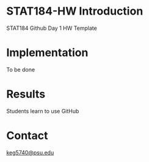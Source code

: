 # STAT184-HW Introduction
 STAT184 Github Day 1 HW Template

# Implementation
To be done

# Results
Students learn to use GitHub

# Contact
keg5740@psu.edu
